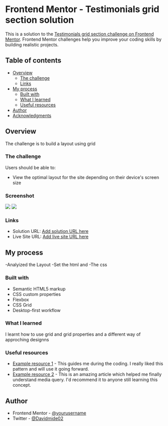 # Frontend Mentor - Testimonials grid section solution

This is a solution to the [Testimonials grid section challenge on Frontend Mentor](https://www.frontendmentor.io/challenges/testimonials-grid-section-Nnw6J7Un7). Frontend Mentor challenges help you improve your coding skills by building realistic projects. 

## Table of contents

- [Overview](#overview)
  - [The challenge](#the-challenge)
  - [Links](#links)
- [My process](#my-process)
  - [Built with](#built-with)
  - [What I learned](#what-i-learned)
  - [Useful resources](#useful-resources)
- [Author](#author)
- [Acknowledgments](#acknowledgments)


## Overview
The challenge is to build a layout using grid 

### The challenge

Users should be able to:

- View the optimal layout for the site depending on their device's screen size

### Screenshot

![](/images/Desktopview.jpeg)
![](/images/Mobileview.jpeg)





### Links

- Solution URL: [Add solution URL here](https://your-solution-url.com)
- Live Site URL: [Add live site URL here](https://your-live-site-url.com)

## My process
-Analyized the Layout
-Set the html and
-The css 

### Built with

- Semantic HTML5 markup
- CSS custom properties
- Flexbox
- CSS Grid
- Desktop-first workflow


### What I learned

I learnt how to use grid and grid properties and a different way of approching designns


### Useful resources

- [Example resource 1](https://www.Youtube.com) - This guides me during the coding. I really liked this pattern and will use it going forward.
- [Example resource 2](https://www.W3school.com) - This is an amazing article which helped me finally understand media query. I'd recommend it to anyone still learning this concept.

## Author

- Frontend Mentor - [@yourusername](https://www.frontendmentor.io/profile/Davimide02)
- Twitter - [@Davidmide02](https://www.twitter.com/Davidmide02)
